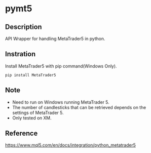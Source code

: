 # pymt5

## Description
API Wrapper for handling MetaTrader5 in python.

## Instration
Install MetaTrader5 with pip command(Windows Only).

```
pip install MetaTrader5
```
## Note

- Need to run on Windows running MetaTrader 5.
- The number of candlesticks that can be retrieved depends on the settings of MetaTrader 5.
- Only tested on XM.

## Reference
https://www.mql5.com/en/docs/integration/python_metatrader5
